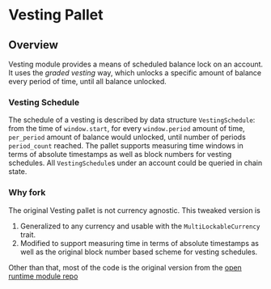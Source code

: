 # Vesting Pallet

## Overview

Vesting module provides a means of scheduled balance lock on an account. It uses the *graded vesting* way, which unlocks a specific amount of balance every period of time, until all balance unlocked.

### Vesting Schedule

The schedule of a vesting is described by data structure `VestingSchedule`: from the time of `window.start`, for every `window.period` amount of time, `per_period` amount of balance would unlocked, until number of periods `period_count` reached. The pallet supports measuring time windows in terms of absolute timestamps as well as block numbers for vesting schedules. All `VestingSchedule`s under an account could be queried in chain state.

### Why fork

The original Vesting pallet is not currency agnostic. This tweaked version is 
1. Generalized to any currency and usable with the `MultiLockableCurrency` trait. 
2. Modified to support measuring time in terms of absolute timestamps as well as the original block number based scheme for vesting schedules.

Other than that, most of the code is the original version from the [open runtime module repo](https://github.com/open-web3-stack/open-runtime-module-library/blob/1f520348f31b5e94b8a5dd7f8e6b8ec359df4177/vesting/README.md)
